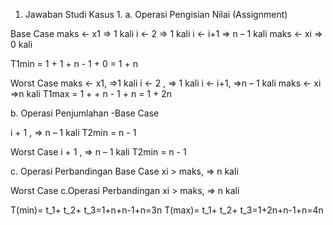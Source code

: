 1. Jawaban Studi Kasus 1.
a. Operasi Pengisian Nilai (Assignment)

Base Case
maks <- x1 => 1 kali
i <- 2 => 1 kali
i <- i+1 => n – 1 kali
maks <- xi => 0 kali

T1min = 1 + 1 + n - 1 + 0 = 1 + n

Worst Case
maks <- x1, =>1 kali
i <- 2 , => 1 kali
i <- i+1, =>n – 1 kali
maks <- xi =>n kali
T1max = 1 + + n - 1 + n = 1 + 2n

b. Operasi Penjumlahan
-Base Case

i + 1 , => n – 1 kali
T2min = n - 1

Worst Case
i + 1 , => n – 1 kali
T2min = n - 1

c. Operasi Perbandingan
Base Case
xi > maks, => n kali

Worst Case
c.Operasi Perbandingan
xi > maks, => n kali

T(min)= t_1+ t_2+ t_3=1+n+n-1+n=3n
T(max)= t_1+ t_2+ t_3=1+2n+n-1+n=4n

